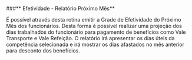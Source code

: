 ###** Efetividade - Relatório Próximo Mês**

É possível através desta rotina emitir a Grade de Efetividade do Próximo Mês dos funcionários. Desta forma é possível realizar uma projeção dos dias trabalhados do funcionário para pagamento de benefícios como Vale Transporte e Vale Refeição. O relatório irá apresentar os dias úteis da competência selecionada e irá mostrar os dias afastados no mês anterior para desconto dos benefícios.


